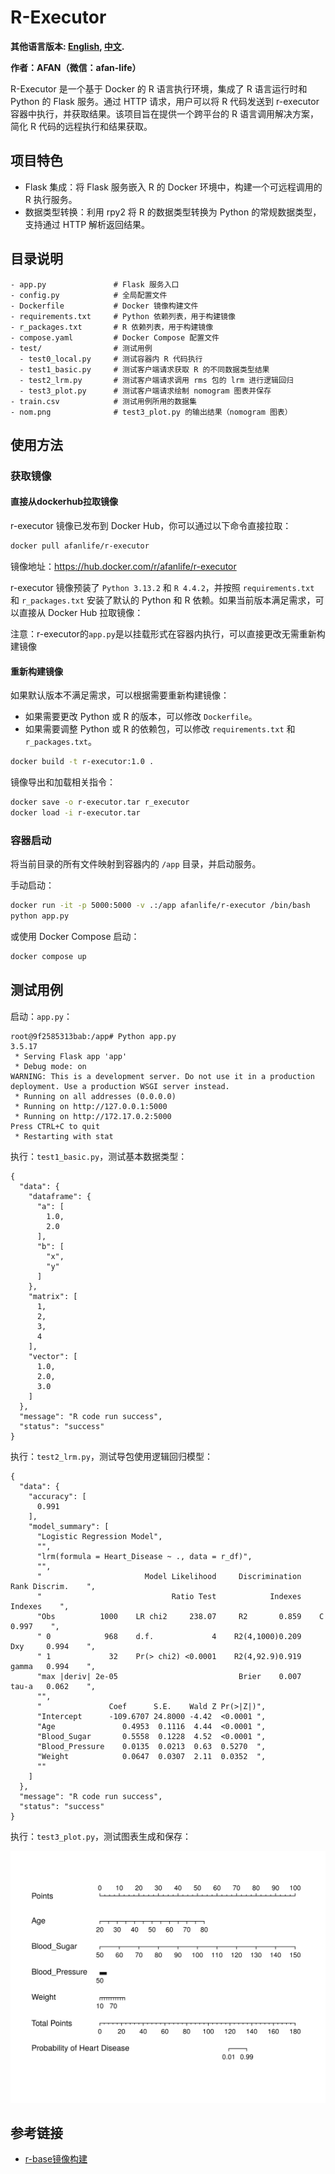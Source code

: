 # R-Executor

**其他语言版本: [English](README.md), [中文](README_zh.md).**

**作者：AFAN（微信：afan-life）**   

R-Executor 是一个基于 Docker 的 R 语言执行环境，集成了 R 语言运行时和 Python 的 Flask 服务。通过 HTTP 请求，用户可以将 R 代码发送到 r-executor 容器中执行，并获取结果。该项目旨在提供一个跨平台的 R 语言调用解决方案，简化 R 代码的远程执行和结果获取。

## 项目特色
- Flask 集成：将 Flask 服务嵌入 R 的 Docker 环境中，构建一个可远程调用的 R 执行服务。
- 数据类型转换：利用 rpy2 将 R 的数据类型转换为 Python 的常规数据类型，支持通过 HTTP 解析返回结果。

## 目录说明

```
- app.py               # Flask 服务入口
- config.py            # 全局配置文件
- Dockerfile           # Docker 镜像构建文件
- requirements.txt     # Python 依赖列表，用于构建镜像
- r_packages.txt       # R 依赖列表，用于构建镜像
- compose.yaml         # Docker Compose 配置文件
- test/                # 测试用例
  - test0_local.py     # 测试容器内 R 代码执行
  - test1_basic.py     # 测试客户端请求获取 R 的不同数据类型结果
  - test2_lrm.py       # 测试客户端请求调用 rms 包的 lrm 进行逻辑回归
  - test3_plot.py      # 测试客户端请求绘制 nomogram 图表并保存
- train.csv            # 测试用例所用的数据集
- nom.png              # test3_plot.py 的输出结果（nomogram 图表）
```

## 使用方法

### 获取镜像

#### 直接从dockerhub拉取镜像

r-executor 镜像已发布到 Docker Hub，你可以通过以下命令直接拉取：

```bash
docker pull afanlife/r-executor
```

镜像地址：https://hub.docker.com/r/afanlife/r-executor

r-executor 镜像预装了 `Python 3.13.2` 和 `R 4.4.2`，并按照 `requirements.txt` 和 `r_packages.txt` 安装了默认的 Python 和 R 依赖。如果当前版本满足需求，可以直接从 Docker Hub 拉取镜像：

注意：r-executor的`app.py`是以挂载形式在容器内执行，可以直接更改无需重新构建镜像


#### 重新构建镜像

如果默认版本不满足需求，可以根据需要重新构建镜像：
- 如果需要更改 Python 或 R 的版本，可以修改 `Dockerfile`。
- 如果需要调整 Python 或 R 的依赖包，可以修改 `requirements.txt` 和 `r_packages.txt`。

```bash
docker build -t r-executor:1.0 .
```

镜像导出和加载相关指令：

```bash
docker save -o r-executor.tar r_executor
docker load -i r-executor.tar
```

### 容器启动

将当前目录的所有文件映射到容器内的 `/app` 目录，并启动服务。

手动启动：

```bash
docker run -it -p 5000:5000 -v .:/app afanlife/r-executor /bin/bash
python app.py
```

或使用 Docker Compose 启动：

```bash
docker compose up 
```

## 测试用例

启动：`app.py`：

```
root@9f2585313bab:/app# Python app.py
3.5.17
 * Serving Flask app 'app'
 * Debug mode: on
WARNING: This is a development server. Do not use it in a production deployment. Use a production WSGI server instead.
 * Running on all addresses (0.0.0.0)
 * Running on http://127.0.0.1:5000
 * Running on http://172.17.0.2:5000
Press CTRL+C to quit
 * Restarting with stat
```

执行：`test1_basic.py`，测试基本数据类型：

```
{
  "data": {
    "dataframe": {
      "a": [
        1.0,
        2.0
      ],
      "b": [
        "x",
        "y"
      ]
    },
    "matrix": [
      1,
      2,
      3,
      4
    ],
    "vector": [
      1.0,
      2.0,
      3.0
    ]
  },
  "message": "R code run success",
  "status": "success"
}
```

执行：`test2_lrm.py`，测试导包使用逻辑回归模型：

```
{
  "data": {
    "accuracy": [
      0.991
    ],
    "model_summary": [
      "Logistic Regression Model",
      "",
      "lrm(formula = Heart_Disease ~ ., data = r_df)",
      "",
      "                       Model Likelihood     Discrimination    Rank Discrim.    ",
      "                             Ratio Test            Indexes          Indexes    ",
      "Obs          1000    LR chi2     238.07     R2       0.859    C       0.997    ",
      " 0            968    d.f.             4    R2(4,1000)0.209    Dxy     0.994    ",
      " 1             32    Pr(> chi2) <0.0001    R2(4,92.9)0.919    gamma   0.994    ",
      "max |deriv| 2e-05                           Brier    0.007    tau-a   0.062    ",
      "",
      "               Coef      S.E.    Wald Z Pr(>|Z|)",
      "Intercept      -109.6707 24.8000 -4.42  <0.0001 ",
      "Age               0.4953  0.1116  4.44  <0.0001 ",
      "Blood_Sugar       0.5558  0.1228  4.52  <0.0001 ",
      "Blood_Pressure    0.0135  0.0213  0.63  0.5270  ",
      "Weight            0.0647  0.0307  2.11  0.0352  ",
      ""
    ]
  },
  "message": "R code run success",
  "status": "success"
}
```

执行：`test3_plot.py`，测试图表生成和保存：

![](nom.png)

## 参考链接

- [r-base镜像构建](https://github.com/rocker-org/rocker/tree/master/r-base)